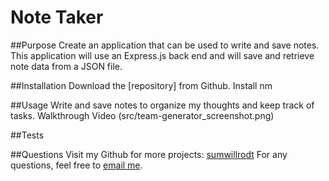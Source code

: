 # Note Taker

##Purpose
Create an application that can be used to write and save notes. This application will use an Express.js back end and will save and retrieve note data from a JSON file.

##Installation
Download the [repository] from Github. Install nm

##Usage
Write and save notes to organize my thoughts and keep track of tasks.
Walkthrough Video (src/team-generator_screenshot.png)

##Tests


##Questions
Visit my Github for more projects: [sumwillrodt](https://github.com/sumwillrodt/) For any questions, feel free to [email me](mailto:87799429+sumwillrodt@users.noreply.github.com).